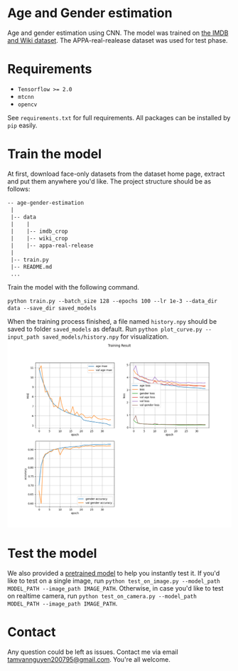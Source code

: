 # Age and Gender estimation
Age and gender estimation using CNN. The model was trained on [the IMDB and Wiki dataset](https://data.vision.ee.ethz.ch/cvl/rrothe/imdb-wiki/). The APPA-real-realease dataset was used for test phase. 

# Requirements
- `Tensorflow >= 2.0`
- `mtcnn`
- `opencv`

See `requirements.txt` for full requirements. All packages can be installed by `pip` easily.

# Train the model
At first, download face-only datasets from the dataset home page, extract and put them anywhere you'd like. The project structure should be as follows:
```
-- age-gender-estimation
 |
 |-- data
 |    |
 |    |-- imdb_crop
 |    |-- wiki_crop
 |    |-- appa-real-release
 |
 |-- train.py
 |-- README.md
 ...
```
Train the model with the following command.
```
python train.py --batch_size 128 --epochs 100 --lr 1e-3 --data_dir data --save_dir saved_models
```
When the training process finished, a file named `history.npy` should be saved to folder `saved_models` as default. Run `python plot_curve.py --input_path saved_models/history.npy` for visualization.
![learning curve](result.png)

# Test the model
We also provided a [pretrained model](https://drive.google.com/open?id=1q0MNA2TzB8b4CgcqR2UoaeG2nKOXivB0) to help you instantly test it. If you'd like to test on a single image, run `python test_on_image.py --model_path MODEL_PATH --image_path IMAGE_PATH`. Otherwise, in case you'd like to test on realtime camera, run `python test_on_camera.py --model_path MODEL_PATH --image_path IMAGE_PATH`.

# Contact
Any question could be left as issues. Contact me via email tamvannguyen200795@gmail.com. You're all welcome.
